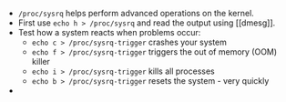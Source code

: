 * `/proc/sysrq` helps perform advanced operations on the kernel.
* First use `echo h > /proc/sysrq` and read the output using [[dmesg]].
* Test how a system reacts when problems occur:
	* `echo c > /proc/sysrq-trigger` crashes your system
	* `echo f > /proc/sysrq-trigger` triggers the out of memory (OOM) killer
	* `echo i > /proc/sysrq-trigger` kills all processes
	* `echo b > /proc/sysrq-trigger` resets the system - very quickly
 * 